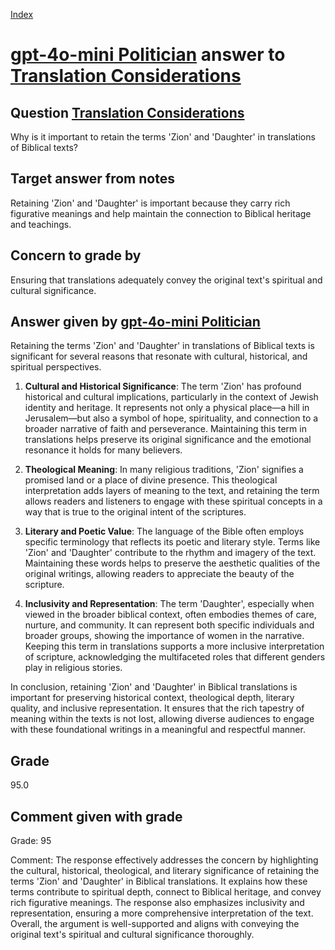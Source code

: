 
[Index](../../index.md)
# [gpt-4o-mini Politician](../../answering_models/gpt-4o-mini_Politician.md) answer to [Translation Considerations](../../questions/Translation_Considerations.md)

## Question [Translation Considerations](../../questions/Translation_Considerations.md)
Why is it important to retain the terms 'Zion' and 'Daughter' in translations of Biblical texts?

## Target answer from notes
Retaining 'Zion' and 'Daughter' is important because they carry rich figurative meanings and help maintain the connection to Biblical heritage and teachings.

## Concern to grade by
Ensuring that translations adequately convey the original text's spiritual and cultural significance.

## Answer given by [gpt-4o-mini Politician](../../answering_models/gpt-4o-mini_Politician.md)
Retaining the terms 'Zion' and 'Daughter' in translations of Biblical texts is significant for several reasons that resonate with cultural, historical, and spiritual perspectives.

1. **Cultural and Historical Significance**: The term 'Zion' has profound historical and cultural implications, particularly in the context of Jewish identity and heritage. It represents not only a physical place—a hill in Jerusalem—but also a symbol of hope, spirituality, and connection to a broader narrative of faith and perseverance. Maintaining this term in translations helps preserve its original significance and the emotional resonance it holds for many believers.

2. **Theological Meaning**: In many religious traditions, 'Zion' signifies a promised land or a place of divine presence. This theological interpretation adds layers of meaning to the text, and retaining the term allows readers and listeners to engage with these spiritual concepts in a way that is true to the original intent of the scriptures.

3. **Literary and Poetic Value**: The language of the Bible often employs specific terminology that reflects its poetic and literary style. Terms like 'Zion' and 'Daughter' contribute to the rhythm and imagery of the text. Maintaining these words helps to preserve the aesthetic qualities of the original writings, allowing readers to appreciate the beauty of the scripture.

4. **Inclusivity and Representation**: The term 'Daughter', especially when viewed in the broader biblical context, often embodies themes of care, nurture, and community. It can represent both specific individuals and broader groups, showing the importance of women in the narrative. Keeping this term in translations supports a more inclusive interpretation of scripture, acknowledging the multifaceted roles that different genders play in religious stories.

In conclusion, retaining 'Zion' and 'Daughter' in Biblical translations is important for preserving historical context, theological depth, literary quality, and inclusive representation. It ensures that the rich tapestry of meaning within the texts is not lost, allowing diverse audiences to engage with these foundational writings in a meaningful and respectful manner.

## Grade
95.0

## Comment given with grade
Grade: 95

Comment: The response effectively addresses the concern by highlighting the cultural, historical, theological, and literary significance of retaining the terms 'Zion' and 'Daughter' in Biblical translations. It explains how these terms contribute to spiritual depth, connect to Biblical heritage, and convey rich figurative meanings. The response also emphasizes inclusivity and representation, ensuring a more comprehensive interpretation of the text. Overall, the argument is well-supported and aligns with conveying the original text's spiritual and cultural significance thoroughly.

